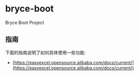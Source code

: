 # bryce-boot

Bryce Boot Project

## 指南

下面的指南说明了如何具体使用一些功能:

* [https://easyexcel.opensource.alibaba.com/docs/current/](https://easyexcel.opensource.alibaba.com/docs/current/)

